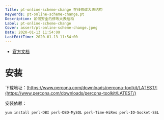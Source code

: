 ```yaml
---
Title: pt-online-scheme-change 在线修改大表结构
Keywords: pt-online-scheme-change,pt
Description: 如何安全的修改大表结构
Label: pt-online-scheme-change
Cover: assert/pt-online-scheme-change.jpeg
Date: 2020-01-13 11:54:00
LastEditTime: 2020-01-13 11:54:00
---
```


-   [官方文档](https://www.percona.com/doc/percona-toolkit/LATEST/pt-online-schema-change.html)

# 安装

下载地址：[https://www.percona.com/downloads/percona-toolkit/LATEST/](https://www.percona.com/downloads/percona-toolkit/LATEST/)

安装依赖：

```shell
yum install perl-DBI perl-DBD-MySQL perl-Time-HiRes perl-IO-Socket-SSL
```

